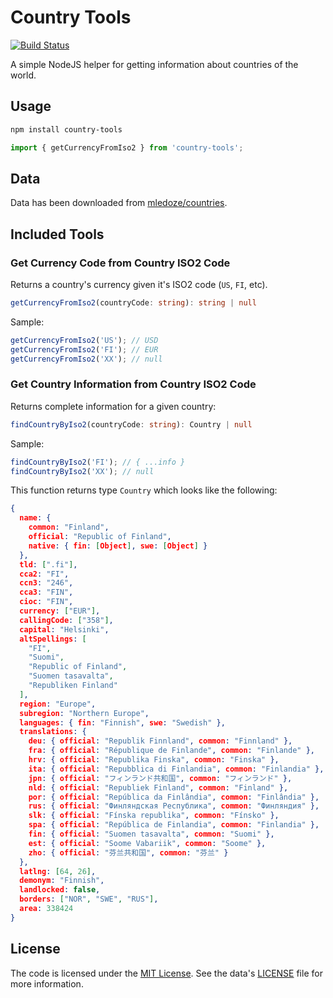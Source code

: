 # Country Tools

[![Build Status](https://travis-ci.org/sallar/country-tools.svg?branch=master)](https://travis-ci.org/sallar/country-tools)

A simple NodeJS helper for getting information about countries of the world.

## Usage

```sh
npm install country-tools
```

```js
import { getCurrencyFromIso2 } from 'country-tools';
```

## Data

Data has been downloaded from
[mledoze/countries](https://github.com/mledoze/countries).

## Included Tools

### Get Currency Code from Country ISO2 Code

Returns a country's currency given it's ISO2 code (`US`, `FI`, etc).

```ts
getCurrencyFromIso2(countryCode: string): string | null
```

Sample:

```js
getCurrencyFromIso2('US'); // USD
getCurrencyFromIso2('FI'); // EUR
getCurrencyFromIso2('XX'); // null
```

### Get Country Information from Country ISO2 Code

Returns complete information for a given country:

```ts
findCountryByIso2(countryCode: string): Country | null
```

Sample:

```js
findCountryByIso2('FI'); // { ...info }
findCountryByIso2('XX'); // null
```

This function returns type `Country` which looks like the following:

```json
{
  name: {
    common: "Finland",
    official: "Republic of Finland",
    native: { fin: [Object], swe: [Object] }
  },
  tld: [".fi"],
  cca2: "FI",
  ccn3: "246",
  cca3: "FIN",
  cioc: "FIN",
  currency: ["EUR"],
  callingCode: ["358"],
  capital: "Helsinki",
  altSpellings: [
    "FI",
    "Suomi",
    "Republic of Finland",
    "Suomen tasavalta",
    "Republiken Finland"
  ],
  region: "Europe",
  subregion: "Northern Europe",
  languages: { fin: "Finnish", swe: "Swedish" },
  translations: {
    deu: { official: "Republik Finnland", common: "Finnland" },
    fra: { official: "République de Finlande", common: "Finlande" },
    hrv: { official: "Republika Finska", common: "Finska" },
    ita: { official: "Repubblica di Finlandia", common: "Finlandia" },
    jpn: { official: "フィンランド共和国", common: "フィンランド" },
    nld: { official: "Republiek Finland", common: "Finland" },
    por: { official: "República da Finlândia", common: "Finlândia" },
    rus: { official: "Финляндская Республика", common: "Финляндия" },
    slk: { official: "Fínska republika", common: "Fínsko" },
    spa: { official: "República de Finlandia", common: "Finlandia" },
    fin: { official: "Suomen tasavalta", common: "Suomi" },
    est: { official: "Soome Vabariik", common: "Soome" },
    zho: { official: "芬兰共和国", common: "芬兰" }
  },
  latlng: [64, 26],
  demonym: "Finnish",
  landlocked: false,
  borders: ["NOR", "SWE", "RUS"],
  area: 338424
}
```

## License

The code is licensed under the [MIT License](LICENSE). See the data's
[LICENSE](https://github.com/mledoze/countries/blob/master/LICENSE) file for
more information.
